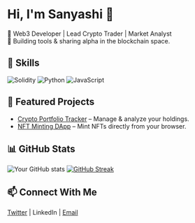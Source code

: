 # Hi, I'm Sanyashi 👋

🚀 Web3 Developer | Lead Crypto Trader | Market Analyst  
📍 Building tools & sharing alpha in the blockchain space.  

## 🔧 Skills
![Solidity](https://img.shields.io/badge/Solidity-363636?style=for-the-badge&logo=solidity)
![Python](https://img.shields.io/badge/Python-3776AB?style=for-the-badge&logo=python)
![JavaScript](https://img.shields.io/badge/JavaScript-F7DF1E?style=for-the-badge&logo=javascript)

## 📌 Featured Projects
- [Crypto Portfolio Tracker](https://github.com/YourName/PortfolioTracker) – Manage & analyze your holdings.
- [NFT Minting DApp](https://github.com/YourName/NFTMint) – Mint NFTs directly from your browser.

## 📊 GitHub Stats
![Your GitHub stats](https://github-readme-stats.vercel.app/api?username=sanyashii&show_icons=true)
[![GitHub Streak](https://streak-stats.demolab.com?user=sanyashii)](https://git.io/streak-stats)

## 📫 Connect With Me
[Twitter](https://twitter.com/sanyashi_btc) | LinkedIn | [Email](degr8harsh@gmail.com)


<!--
**sanyashii/sanyashii** is a ✨ _special_ ✨ repository because its `README.md` (this file) appears on your GitHub profile.

Here are some ideas to get you started:

- 🔭 I’m currently working on ...
- 🌱 I’m currently learning ...
- 👯 I’m looking to collaborate on ...
- 🤔 I’m looking for help with ...
- 💬 Ask me about ...
- 📫 How to reach me: ...
- 😄 Pronouns: ...
- ⚡ Fun fact: ...
-->
